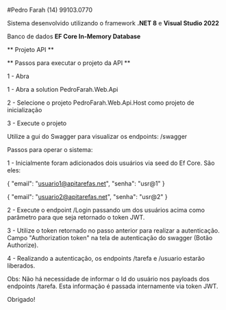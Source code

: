 #Pedro Farah (14) 99103.0770

Sistema desenvolvido utilizando o framework **.NET 8** e **Visual Studio 2022**

Banco de dados **EF Core In-Memory Database**

** Projeto API **



** Passos para executar o projeto da API **

1 - Abra 

1 - Abra a solution PedroFarah.Web.Api

2 - Selecione o projeto PedroFarah.Web.Api.Host como projeto de inicialização

3 - Execute o projeto

Utilize a gui do Swagger para visualizar os endpoints: /swagger

Passos para operar o sistema:

1 - Inicialmente foram adicionados dois usuários via seed do Ef Core. São eles:

{
  "email": "usuario1@apitarefas.net",
  "senha": "usr@1"
}

{
  "email": "usuario2@apitarefas.net",
  "senha": "usr@2"
}

2 - Execute o endpoint /Login passando um dos usuários acima como parâmetro para que seja retornado o token JWT.

3 - Utilize o token retornado no passo anterior para realizar a autenticação. Campo "Authorization token" na tela de autenticação do swagger (Botão Authorize). 

4 - Realizando a autenticação, os endpoints /tarefa e /usuario estarão liberados.

Obs: Não há necessidade de informar o Id do usuário nos payloads dos endpoints /tarefa. Esta informação é passada internamente via token JWT.

Obrigado!